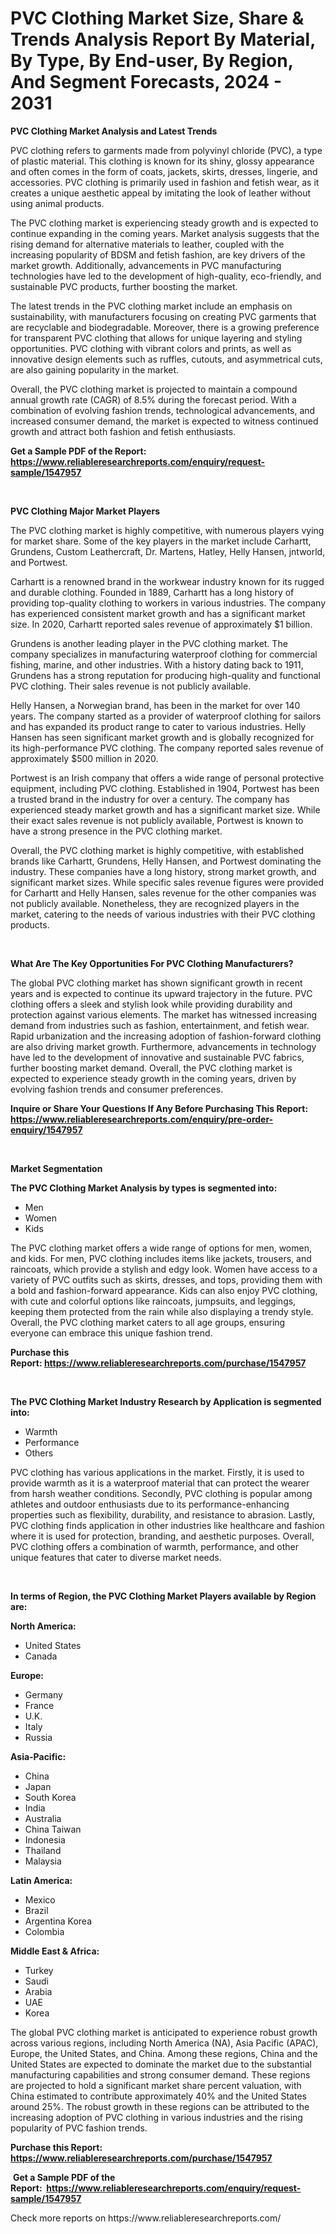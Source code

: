 <p><h1>PVC Clothing Market Size, Share & Trends Analysis Report By Material, By Type, By End-user, By Region, And Segment Forecasts, 2024 - 2031</h1></p><p><strong>PVC Clothing Market Analysis and Latest Trends</strong></p>
<p><p>PVC clothing refers to garments made from polyvinyl chloride (PVC), a type of plastic material. This clothing is known for its shiny, glossy appearance and often comes in the form of coats, jackets, skirts, dresses, lingerie, and accessories. PVC clothing is primarily used in fashion and fetish wear, as it creates a unique aesthetic appeal by imitating the look of leather without using animal products. </p><p>The PVC clothing market is experiencing steady growth and is expected to continue expanding in the coming years. Market analysis suggests that the rising demand for alternative materials to leather, coupled with the increasing popularity of BDSM and fetish fashion, are key drivers of the market growth. Additionally, advancements in PVC manufacturing technologies have led to the development of high-quality, eco-friendly, and sustainable PVC products, further boosting the market.</p><p>The latest trends in the PVC clothing market include an emphasis on sustainability, with manufacturers focusing on creating PVC garments that are recyclable and biodegradable. Moreover, there is a growing preference for transparent PVC clothing that allows for unique layering and styling opportunities. PVC clothing with vibrant colors and prints, as well as innovative design elements such as ruffles, cutouts, and asymmetrical cuts, are also gaining popularity in the market.</p><p>Overall, the PVC clothing market is projected to maintain a compound annual growth rate (CAGR) of 8.5% during the forecast period. With a combination of evolving fashion trends, technological advancements, and increased consumer demand, the market is expected to witness continued growth and attract both fashion and fetish enthusiasts.</p></p>
<p><strong>Get a Sample PDF of the Report:&nbsp; <a href="https://www.reliableresearchreports.com/enquiry/request-sample/1547957">https://www.reliableresearchreports.com/enquiry/request-sample/1547957</a></strong></p>
<p>&nbsp;</p>
<p><strong>PVC Clothing Major Market Players</strong></p>
<p><p>The PVC clothing market is highly competitive, with numerous players vying for market share. Some of the key players in the market include Carhartt, Grundens, Custom Leathercraft, Dr. Martens, Hatley, Helly Hansen, jntworld, and Portwest.</p><p>Carhartt is a renowned brand in the workwear industry known for its rugged and durable clothing. Founded in 1889, Carhartt has a long history of providing top-quality clothing to workers in various industries. The company has experienced consistent market growth and has a significant market size. In 2020, Carhartt reported sales revenue of approximately $1 billion.</p><p>Grundens is another leading player in the PVC clothing market. The company specializes in manufacturing waterproof clothing for commercial fishing, marine, and other industries. With a history dating back to 1911, Grundens has a strong reputation for producing high-quality and functional PVC clothing. Their sales revenue is not publicly available.</p><p>Helly Hansen, a Norwegian brand, has been in the market for over 140 years. The company started as a provider of waterproof clothing for sailors and has expanded its product range to cater to various industries. Helly Hansen has seen significant market growth and is globally recognized for its high-performance PVC clothing. The company reported sales revenue of approximately $500 million in 2020.</p><p>Portwest is an Irish company that offers a wide range of personal protective equipment, including PVC clothing. Established in 1904, Portwest has been a trusted brand in the industry for over a century. The company has experienced steady market growth and has a significant market size. While their exact sales revenue is not publicly available, Portwest is known to have a strong presence in the PVC clothing market.</p><p>Overall, the PVC clothing market is highly competitive, with established brands like Carhartt, Grundens, Helly Hansen, and Portwest dominating the industry. These companies have a long history, strong market growth, and significant market sizes. While specific sales revenue figures were provided for Carhartt and Helly Hansen, sales revenue for the other companies was not publicly available. Nonetheless, they are recognized players in the market, catering to the needs of various industries with their PVC clothing products.</p></p>
<p>&nbsp;</p>
<p><strong>What Are The Key Opportunities For PVC Clothing Manufacturers?</strong></p>
<p><p>The global PVC clothing market has shown significant growth in recent years and is expected to continue its upward trajectory in the future. PVC clothing offers a sleek and stylish look while providing durability and protection against various elements. The market has witnessed increasing demand from industries such as fashion, entertainment, and fetish wear. Rapid urbanization and the increasing adoption of fashion-forward clothing are also driving market growth. Furthermore, advancements in technology have led to the development of innovative and sustainable PVC fabrics, further boosting market demand. Overall, the PVC clothing market is expected to experience steady growth in the coming years, driven by evolving fashion trends and consumer preferences.</p></p>
<p><strong>Inquire or Share Your Questions If Any Before Purchasing This Report: <a href="https://www.reliableresearchreports.com/enquiry/pre-order-enquiry/1547957">https://www.reliableresearchreports.com/enquiry/pre-order-enquiry/1547957</a></strong></p>
<p>&nbsp;</p>
<p><strong>Market Segmentation</strong></p>
<p><strong>The PVC Clothing Market Analysis by types is segmented into:</strong></p>
<p><ul><li>Men</li><li>Women</li><li>Kids</li></ul></p>
<p><p>The PVC clothing market offers a wide range of options for men, women, and kids. For men, PVC clothing includes items like jackets, trousers, and raincoats, which provide a stylish and edgy look. Women have access to a variety of PVC outfits such as skirts, dresses, and tops, providing them with a bold and fashion-forward appearance. Kids can also enjoy PVC clothing, with cute and colorful options like raincoats, jumpsuits, and leggings, keeping them protected from the rain while also displaying a trendy style. Overall, the PVC clothing market caters to all age groups, ensuring everyone can embrace this unique fashion trend.</p></p>
<p><strong>Purchase this Report:&nbsp;<a href="https://www.reliableresearchreports.com/purchase/1547957">https://www.reliableresearchreports.com/purchase/1547957</a></strong></p>
<p>&nbsp;</p>
<p><strong>The PVC Clothing Market Industry Research by Application is segmented into:</strong></p>
<p><ul><li>Warmth</li><li>Performance</li><li>Others</li></ul></p>
<p><p>PVC clothing has various applications in the market. Firstly, it is used to provide warmth as it is a waterproof material that can protect the wearer from harsh weather conditions. Secondly, PVC clothing is popular among athletes and outdoor enthusiasts due to its performance-enhancing properties such as flexibility, durability, and resistance to abrasion. Lastly, PVC clothing finds application in other industries like healthcare and fashion where it is used for protection, branding, and aesthetic purposes. Overall, PVC clothing offers a combination of warmth, performance, and other unique features that cater to diverse market needs.</p></p>
<p>&nbsp;</p>
<p><strong>In terms of Region, the PVC Clothing Market Players available by Region are:</strong></p>
<p>
    <p> <strong> North America: </strong>
        <ul>
            <li>United States</li>
            <li>Canada</li>
        </ul>
        </p> 
    <p> <strong> Europe: </strong>
        <ul>
            <li>Germany</li>
            <li>France</li>
            <li>U.K.</li>
            <li>Italy</li>
            <li>Russia</li>
        </ul>
        </p> 
    <p> <strong> Asia-Pacific: </strong>
        <ul>
            <li>China</li>
            <li>Japan</li>
            <li>South Korea</li>
            <li>India</li>
            <li>Australia</li>
            <li>China Taiwan</li>
            <li>Indonesia</li>
            <li>Thailand</li>
            <li>Malaysia</li>
        </ul>
        </p> 
    <p> <strong> Latin America: </strong>
        <ul>
            <li>Mexico</li>
            <li>Brazil</li>
            <li>Argentina Korea</li>
            <li>Colombia</li>
        </ul>
        </p> 
    <p> <strong> Middle East & Africa: </strong>
        <ul>
            <li>Turkey</li>
            <li>Saudi</li>
            <li>Arabia</li>
            <li>UAE</li>
            <li>Korea</li>
        </ul>
    </p>
    </p>
<p><p>The global PVC clothing market is anticipated to experience robust growth across various regions, including North America (NA), Asia Pacific (APAC), Europe, the United States, and China. Among these regions, China and the United States are expected to dominate the market due to the substantial manufacturing capabilities and strong consumer demand. These regions are projected to hold a significant market share percent valuation, with China estimated to contribute approximately 40% and the United States around 25%. The robust growth in these regions can be attributed to the increasing adoption of PVC clothing in various industries and the rising popularity of PVC fashion trends.</p></p>
<p><strong>Purchase this Report: <a href="https://www.reliableresearchreports.com/purchase/1547957">https://www.reliableresearchreports.com/purchase/1547957</a></strong></p>
<p>&nbsp;<strong>Get a Sample PDF of the Report:&nbsp;&nbsp;<a href="https://www.reliableresearchreports.com/enquiry/request-sample/1547957">https://www.reliableresearchreports.com/enquiry/request-sample/1547957</a></strong></p>
<p><strong></strong></p>
<p>Check more reports on https://www.reliableresearchreports.com/</p>